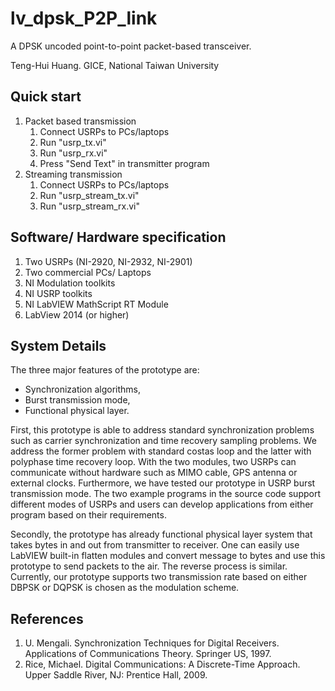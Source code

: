 # lv_dpsk_P2P_link

A DPSK uncoded point-to-point packet-based transceiver.

Teng-Hui Huang. GICE, National Taiwan University

## Quick start
1. Packet based transmission
     1. Connect USRPs to PCs/laptops
     2. Run "usrp_tx.vi"
     3. Run "usrp_rx.vi"
     4. Press "Send Text" in transmitter program
2. Streaming transmission
    1. Connect USRPs to PCs/laptops
    2. Run "usrp_stream_tx.vi"
    3. Run "usrp_stream_rx.vi"

## Software/ Hardware specification
1. Two USRPs (NI-2920, NI-2932, NI-2901) 
2. Two commercial PCs/ Laptops
3. NI Modulation toolkits
4. NI USRP toolkits
5. NI LabVIEW MathScript RT Module
6. LabView 2014 (or higher)

## System Details
The three major features of the prototype are: 
* Synchronization algorithms, 
* Burst transmission mode, 
* Functional physical layer.

First, this prototype is able to address standard synchronization problems such as carrier synchronization and time recovery sampling problems. We address the former problem with standard costas loop and the latter with polyphase time recovery loop. With the two modules, two USRPs can communicate without hardware such as MIMO cable, GPS antenna or external clocks. Furthermore, we have tested our prototype in USRP burst transmission mode. The two example programs in the source code support different modes of USRPs and users can develop applications from either program based on their requirements.

Secondly, the prototype has already functional physical layer system that takes bytes in and out from transmitter to receiver. One can easily use LabVIEW built-in flatten modules and convert message to bytes and use this prototype to send packets to the air. The reverse process is similar. Currently, our prototype supports two transmission rate based on either DBPSK or DQPSK is chosen as the modulation scheme.


## References
1. U. Mengali. Synchronization Techniques for Digital Receivers. Applications of
Communications Theory. Springer US, 1997.
2. Rice, Michael. Digital Communications: A Discrete-Time Approach. Upper Saddle River, NJ: Prentice Hall, 2009. 
